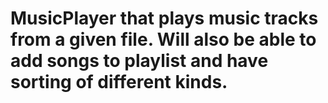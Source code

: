 # MusicPlayer that plays music tracks from a given file. Will also be able to add songs to playlist and have sorting of different kinds.
